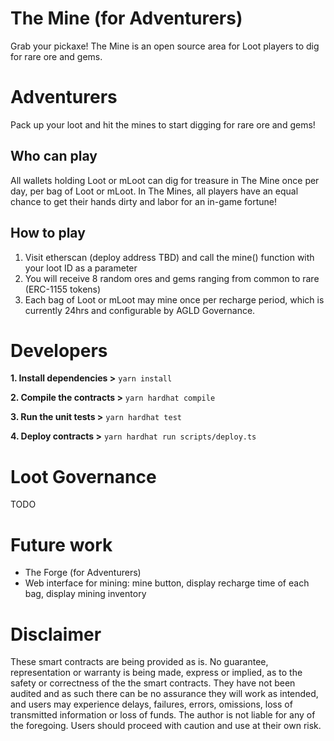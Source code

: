# The Mine (for Adventurers)

Grab your pickaxe! The Mine is an open source area for Loot players to dig for rare ore and gems.

# Adventurers

Pack up your loot and hit the mines to start digging for rare ore and gems! 

## Who can play

All wallets holding Loot or mLoot can dig for treasure in The Mine once per day, per bag of Loot or mLoot. In The Mines, all players have an equal chance to get their hands dirty and labor for an in-game fortune!

## How to play

1. Visit etherscan (deploy address TBD) and call the mine() function with your loot ID as a parameter
2. You will receive 8 random ores and gems ranging from common to rare (ERC-1155 tokens)
3. Each bag of Loot or mLoot may mine once per recharge period, which is currently 24hrs and configurable by AGLD Governance.

# Developers

**1. Install dependencies >** `yarn install`

**2. Compile the contracts >** `yarn hardhat compile`

**3. Run the unit tests >** ```yarn hardhat test```

**4. Deploy contracts >** `yarn hardhat run scripts/deploy.ts`

# Loot Governance

TODO

# Future work

* The Forge (for Adventurers)
* Web interface for mining: mine button, display recharge time of each bag, display mining inventory

# Disclaimer

These smart contracts are being provided as is. No guarantee, representation or warranty is being made, express or implied, as to the safety or correctness of the the smart contracts. They have not been audited and as such there can be no assurance they will work as intended, and users may experience delays, failures, errors, omissions, loss of transmitted information or loss of funds. The author is not liable for any of the foregoing. Users should proceed with caution and use at their own risk.
